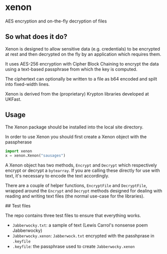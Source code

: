 # xenon
AES encryption and on-the-fly decryption of files

## So what does it do?

Xenon is designed to allow sensitive data (e.g. credentials)
to be encrypted at rest and then decrypted on the fly by an
application which requires them. 

It uses AES-256 encryption with Cipher Block Chaining to
encrypt the data using a text-based passphrase from which
the key is computed. 

The ciphertext can optionally be written to a file as b64
encoded and spilt into fixed-width lines. 

Xenon is derived from the (proprietary) Krypton libraries developed 
at UKFast. 

## Usage

The Xenon package should be installed into the local site
directory.

In order to use Xenon you should first create a Xenon object
with the passpherase

```python
import xenon
x = xenon.Xenon("sausages")
``` 

A Xenon object has two methods, `Encrypt` and `Decrypt`
which respectively encrypt or decrypt a `bytearray`. If you
are calling these directly for use with text, it's necessary
to encode the text accordingly. 

There are a couple of helper functions, `EncryptFile` and
`DecryptFile`, wrapped around the `Encrypt` and `Decrypt` 
methods designed for dealing with reading and writing text 
files (the normal use-case for the libraries). 

## Test files

The repo contains three test files to ensure that everything works. 
* `Jabberwocky.txt`: a sample of text (Lewis Carrol's nonsense poem Jabberwocky)
* `Jabberwocky.xenon`: `Jabberwock.txt` encrypted with the passhprase in `.keyfile`
* `.keyfile`: the passphrase used to create `Jabberwocky.xenon`

